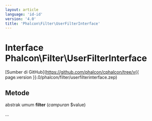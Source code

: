 ```yaml
---
layout: article
language: 'id-id'
version: '4.0'
title: 'Phalcon\Filter\UserFilterInterface'
---
```

# Interface **Phalcon\Filter\UserFilterInterface**

[Sumber di GitHub](https://github.com/phalcon/cphalcon/tree/v{{ page.version }}.0/phalcon/filter/userfilterinterface.zep)

## Metode

abstrak umum **filter** (*campuran* $value)

...